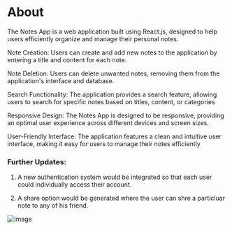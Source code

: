 # About
The Notes App is a web application built using React.js, designed to help users efficiently organize and manage their personal notes.

Note Creation: Users can create and add new notes to the application by entering a title and content for each note.

Note Deletion: Users can delete unwanted notes, removing them from the application's interface and database.

Search Functionality: The application provides a search feature, allowing users to search for specific notes based on titles, content, or categories

Responsive Design: The Notes App is designed to be responsive, providing an optimal user experience across different devices and screen sizes.

User-Friendly Interface: The application features a clean and intuitive user interface, making it easy for users to manage their notes efficiently


### Further Updates:
1) A new authentication system would be integrated so that each user could individually access their account.

2) A share option would be generated where the user can shre a particluar note to any of his friend.

![image](https://user-images.githubusercontent.com/91217295/208668902-dd474005-4ad7-4669-b074-f1970bad0fa1.png)

